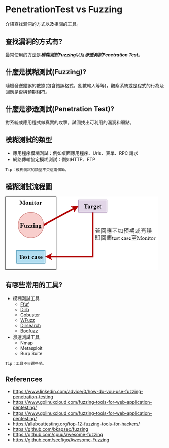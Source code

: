 # PenetrationTest vs Fuzzing
介紹查找漏洞的方式以及相關的工具。

## **查找漏洞的方式有?**
最常使用的方法是***模糊測試Fuzzing***以及***滲透測試Penetration Test***。
	
## **什麼是模糊測試(Fuzzing)?**
隨機發送錯誤的數據(包含錯誤格式，亂數輸入等等)，觀察系統或是程式的行為及回應是否與預期相符。

## **什麼是滲透測試(Penetration Test)?**
對系統或應用程式做真實的攻擊，試圖找出可利用的漏洞和弱點。

## **模糊測試的類型**
* 應用程序模糊測試：例如桌面應用程序、Urls、表單、RPC 請求
* 網路傳輸協定模糊測試：例如HTTP、FTP

```
Tip：模糊測試的類型不只這兩個呦。
```

## **模糊測試流程圖**
![image](https://github.com/WanShannn/PenetrationTest-vs-Fuzzing/blob/main/result/1.png)

## **有哪些常用的工具?**
* 模糊測試工具
	* [Ffuf](https://github.com/WanShannn/PenetrationTest-vs-Fuzzing/tree/main/Fuzzing/Web/Ffuf)
	* [Dirb](https://github.com/WanShannn/PenetrationTest-vs-Fuzzing/tree/main/Fuzzing/Web/Dirb)
	* [Gobuster](https://github.com/WanShannn/PenetrationTest-vs-Fuzzing/tree/main/Fuzzing/Web/Gobuster)
	* [WFuzz](https://github.com/WanShannn/PenetrationTest-vs-Fuzzing/tree/main/Fuzzing/Web/WFuzz)
	* [Dirsearch](https://github.com/WanShannn/PenetrationTest-vs-Fuzzing/tree/main/Fuzzing/Web/Dirsearch)
	* [Boofuzz](https://github.com/WanShannn/PenetrationTest-vs-Fuzzing/tree/main/Fuzzing/Network%20protocol/Boofuzz)
* 滲透測試工具
	* Nmap
	* Metasploit
	* Burp Suite

```
Tip：工具不只這些呦。
```

## **References**
* https://www.linkedin.com/advice/0/how-do-you-use-fuzzing-penetration-testing
* https://www.golinuxcloud.com/fuzzing-tools-for-web-application-pentesting/
* https://www.golinuxcloud.com/fuzzing-tools-for-web-application-pentesting/
* https://allabouttesting.org/top-12-fuzzing-tools-for-hackers/
* https://github.com/bkapsec/fuzzing
* https://github.com/cpuu/awesome-fuzzing
* https://github.com/secfigo/Awesome-Fuzzing
